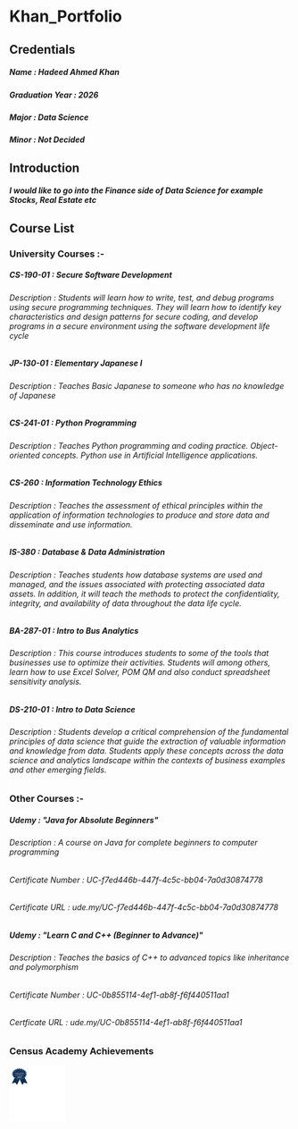 # Khan_Portfolio


## Credentials
##### Name : Hadeed Ahmed Khan
##### Graduation Year : 2026
##### Major : Data Science
##### Minor : Not Decided


## Introduction
##### I would like to go into the Finance side of Data Science for example Stocks, Real Estate etc 


## Course List
### University Courses :-
##### CS-190-01 : Secure Software Development
###### Description : Students will learn how to write, test, and debug programs using secure programming techniques. They will learn how to identify key characteristics and design patterns for secure coding, and develop programs in a secure environment using the software development life cycle  
##### JP-130-01 : Elementary Japanese I
###### Description : Teaches Basic Japanese to someone who has no knowledge of Japanese  
##### CS-241-01 : Python Programming
###### Description : Teaches Python programming and coding practice. Object-oriented concepts. Python use in Artificial Intelligence applications.
##### CS-260 : Information Technology Ethics
###### Description : Teaches the assessment of ethical principles within the application of information technologies to produce and store data and disseminate and use information.
##### IS-380 : Database & Data Administration
###### Description : Teaches students how database systems are used and managed, and the issues associated with protecting associated data assets. In addition, it will teach the methods to protect the confidentiality, integrity, and availability of data throughout the data life cycle.
##### BA-287-01 : Intro to Bus Analytics
###### Description : This course introduces students to some of the tools that businesses use to optimize their activities. Students will among others, learn how to use Excel Solver, POM QM and also conduct spreadsheet sensitivity analysis.
##### DS-210-01 : Intro to Data Science
###### Description : Students develop a critical comprehension of the fundamental principles of data science that guide the extraction of valuable information and knowledge from data. Students apply these concepts across the data science and analytics landscape within the contexts of business examples and other emerging fields.

### Other Courses :-
##### Udemy : "Java for Absolute Beginners"
###### Description : A course on Java for complete beginners to computer programming
###### Certificate Number : UC-f7ed446b-447f-4c5c-bb04-7a0d30874778 
###### Certificate URL : ude.my/UC-f7ed446b-447f-4c5c-bb04-7a0d30874778
##### Udemy : "Learn C and C++ (Beginner to Advance)"
###### Description : Teaches the basics of C++ to advanced topics like inheritance and polymorphism
###### Certificate Number : UC-0b855114-4ef1-ab8f-f6f440511aa1
###### Certficate URL : ude.my/UC-0b855114-4ef1-ab8f-f6f440511aa1    

### Census Academy Achievements
<p>
  <img src = "data-gem-econ-abs-badge.pdf" width = 100 height = 100>
</p>
